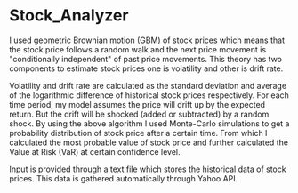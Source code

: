 Stock_Analyzer
==============
I used geometric Brownian motion (GBM) of stock prices which means that the stock price follows a random walk and the next 
price movement is "conditionally independent" of past price movements. This theory has two components to estimate stock 
prices one is volatility and other is drift rate.

Volatility and drift rate are calculated as the standard deviation and average of the logarithmic difference of historical 
stock prices respectively. For each time period, my model assumes the price will drift up by the expected return. 
But the drift will be shocked (added or subtracted) by a random shock. By using the above algorithm I used Monte-Carlo 
simulations to get a probability distribution of stock price after a certain time. From which I calculated the most 
probable value of stock price and further calculated the Value at Risk (VaR) at certain confidence level.

Input is provided through a text file which stores the historical data of stock prices. This data is gathered automatically
through Yahoo API.
